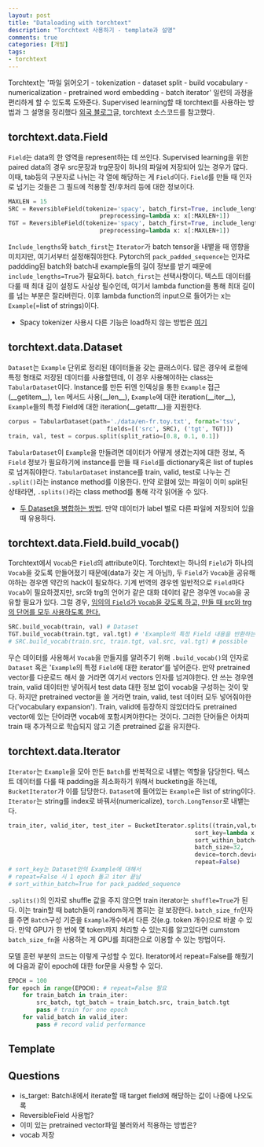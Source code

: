 ```yaml
---
layout: post
title: "Dataloading with torchtext"
description: "Torchtext 사용하기 - template과 설명"
comments: true
categories: [개발]
tags:
- torchtext
---
```




Torchtext는 '파일 읽어오기 - tokenization - dataset split - build vocabulary -  numericalization - pretrained word embedding - batch iterator' 일련의 과정을 편리하게 할 수 있도록 도와준다. Supervised learning할 때 torchtext를 사용하는 방법과 그 설명을 정리했다 [외국 블로그](http://anie.me/On-Torchtext/)글, torchtext 소스코드를 참고했다.



## torchtext.data.Field

`Field`는 data의 한 영역을 represent하는 데 쓰인다. Supervised learning을 위한 paired data의 경우 src문장과 trg문장이 하나의 파일에 저장되어 있는 경우가 많다. 이때,  tab등의 구분자로 나뉘는 각 열에 해당하는 게 `Field`이다. `Field`를 만들 때 인자로 넘기는 것들은 그 필드에 적용할 전/후처리 등에 대한 정보이다. 

```python
MAXLEN = 15
SRC = ReversibleField(tokenize='spacy', batch_first=True, include_lengths=True,
                          preprocessing=lambda x: x[:MAXLEN+1])
TGT = ReversibleField(tokenize='spacy', batch_first=True, include_lengths=True,
                          preprocessing=lambda x: x[:MAXLEN+1])
```

`Include_lengths`와 `batch_first`는 `Iterator`가 batch tensor을 내뱉을 때 영향을 미치지만, 여기서부터 설정해줘야한다. Pytorch의 `pack_padded_sequence`는 인자로 paddding된 batch와 batch내 example들의 길이 정보를 받기 때문에 `include_lengths=True`가 필요하다. `batch_first`는 선택사항이다. 텍스트 데이터를 다룰 때 최대 길이 설정도 사실상 필수인데, 여기서 lambda function을 통해 최대 길이를 넘는 부분은 잘라버린다. 이후 lambda function의 input으로 들어가는 x는 `Example`(=list of strings)이다.

- Spacy tokenizer 사용시 다른 기능은 load하지 않는 방법은 [여기](https://spacy.io/usage/processing-pipelines#disabling)



## torchtext.data.Dataset

`Dataset`는 `Example` 단위로 정리된 데이터들을 갖는 클래스이다. 많은 경우에 로컬에 특정 형태로 저장된 데이터를 사용할텐데, 이 경우 사용해야하는 class는 `TabularDataset`이다. Instance를 만든 뒤엔 인덱싱을 통한 `Example` 접근(\_\_getitem\_\_), `len` 메서드 사용(\_\_len\_\_), `Example`에 대한 iteration(\_\_iter\_\_), `Example`들의 특정 Field에 대한 iteration(\_\_getattr\_\_)을 지원한다.

```python
corpus = TabularDataset(path='./data/en-fr.toy.txt', format='tsv',
                            fields=[('src', SRC), ('tgt', TGT)])
train, val, test = corpus.split(split_ratio=[0.8, 0.1, 0.1]) 
```

`TabularDataset`이 `Example`을 만들려면 데이터가 어떻게 생겼는지에 대한 정보, 즉 `Field` 정보가 필요하기에 instance를 만들 때 `Field`를 dictionary혹은 list of tuples로 넘겨줘야한다. `TabularDataset` instance를 train, valid, test로 나누는 건 `.split()`라는 instance method를 이용한다. 만약 로컬에 있는 파일이 이미 split된 상태라면, `.splits()`라는 class method를 통해 각각 읽어올 수 있다.

- [두 Dataset을 병합하는 방법](https://github.com/pytorch/text/issues/375). 만약 데이터가 label 별로 다른 파일에 저장되어 있을 때 유용하다.



## torchtext.data.Field.build_vocab()

Torchtext에서 `Vocab`은 `Field`의 attribute이다. Torchtext는 하나의 `Field`가 하나의`Vocab`을 갖도록 만들어졌기 때문에(data가 갖는 게 아님!), 두 `Field`가 `Vocab`을 공유해야하는 경우엔 약간의 hack이 필요하다. 기계 번역의 경우엔 일반적으로 `Field`마다 `Vocab`이 필요하겠지만, src와 trg의 언어가 같은 대화 데이터 같은 경우엔 `Vocab`을 공유할 필요가 있다. 그럴 경우, [임의의 `Field`가 `Vocab`을 갖도록 하고,  만들 때 src와 trg의 단어를 모두 사용하도록 한다.](https://github.com/pytorch/text/issues/232)

```python
SRC.build_vocab(train, val) # Dataset
TGT.build_vocab(train.tgt, val.tgt) # 'Example의 특정 Field 내용을 반환하는 iterator'
# SRC.build_vocab(train.src, train.tgt, val.src, val.tgt) # possible
```

무슨 데이터를 사용해서 `Vocab`을 만들지를 알려주기 위해 `.build_vocab()`의 인자로 `Dataset` 혹은 '`Example`의 특정 `Field`에 대한 iterator'를 넣어준다. 만약 pretrained vector를 다운로드 해서 쓸 거라면 여기서 vectors 인자를 넘겨야한다. 안 쓰는 경우엔 train, valid 데이터만 넣어줘서 test data 대한 정보 없이 vocab을 구성하는 것이 맞다. 하지만 pretrained vector을 쓸 거라면 train, valid, test 데이터 모두 넣어줘야한다('vocabulary expansion'). Train, valid에 등장하지 않았더라도 pretrained vector에 있는 단어라면 vocab에 포함시켜야한다는 것이다. 그러한 단어들은 어차피 train 때 추가적으로 학습되지 않고 기존 pretrained 값을 유지한다.



## torchtext.data.Iterator

`Iterator`는 `Example`을 모아 만든 `Batch`를 반복적으로 내뱉는 역할을 담당한다.  텍스트 데이터를 다룰 때 padding을 최소화하기 위해서 bucketing을 하는데, `BucketIterator`가 이를 담당한다. `Dataset`에 들어있는 `Example`은 list of string이다. `Iterator`는 string를 index로 바꿔서(numericalize), `torch.LongTensor`로 내뱉는다. 

````python
train_iter, valid_iter, test_iter = BucketIterator.splits((train,val,test),
                                                     sort_key=lambda x:len(x.src),
                                                     sort_within_batch=True,
                                                     batch_size=32, 
                                                     device=torch.device('cuda'),
                                                     repeat=False)
# sort_key는 Dataset안의 Example에 대해서
# repeat=False 시 1 epoch 돌고 iter 끝남
# sort_within_batch=True for pack_padded_sequence
````

`.splits()`의 인자로 shuffle 값을 주지 않으면 train iterator는 `shuffle=True`가 된다. 이는 train할 때 batch들이 random하게 뽑히는 걸 보장한다. `batch_size_fn`인자를 주면 `Batch`구성 기준을 `Example`개수에서 다른 것(e.g. token 개수)으로 바꿀 수 있다. 만약 GPU가 한 번에 몇 token까지 처리할 수 있는지를 알고있다면 cumstom `batch_size_fn`을 사용하는 게 GPU를 최대한으로 이용할 수 있는 방법이다.



모델 훈련 부분의 코드는 이렇게 구성할 수 있다. Iterator에서 repeat=False를 해줬기에 다음과 같이 epoch에 대한 for문을 사용할 수 있다.

```python
EPOCH = 100
for epoch in range(EPOCH): # repeat=False 필요
    for train_batch in train_iter:
        src_batch, tgt_batch = train_batch.src, train_batch.tgt
        pass # train for one epoch
    for valid_batch in valid_iter:
        pass # record valid performance
```



## Template





## Questions

- is_target: Batch내에서 iterate할 때 target field에 해당하는 값이 나중에 나오도록
- ReversibleField 사용법?
- 이미 있는 pretrained vector파일 불러와서 적용하는 방법은?
- vocab 저장